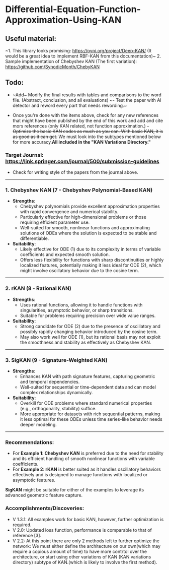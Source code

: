 # Differential-Equation-Function-Approximation-Using-KAN
 

## Useful material: 
~1. This library looks promising: https://pypi.org/project/Deep-KAN/ (It would be a great idea to implement RBF-KAN from this documentation)~
2. Sample implementation of Chebyshev KAN (The first variation): https://github.com/SynodicMonth/ChebyKAN


## Todo:

- ~Add~ Modify the final results with tables and comparisons to the word file. (Abstract, conclusion, and all evaluations)
~-  Test the paper with AI detector and reword every part that needs rewording.~

-  Once you're done with the items above, check for any new references that might have been published by the end of this work and add and cite mors references (only KAN related, not function approximation.)
~~- Optimize the basic KAN codes as much as you can. With basic KAN, it is as good as it can get.~~ We must look into the subtypes mentioned below for more accuracy.**All included in the "KAN Variations Directory."**

### Target Journal: https://link.springer.com/journal/500/submission-guidelines 
- Check for writing style of the papers from the journal above.
---

### 1. **Chebyshev KAN (7 - Chebyshev Polynomial-Based KAN)**
- **Strengths**: 
  - Chebyshev polynomials provide excellent approximation properties with rapid convergence and numerical stability. 
  - Particularly effective for high-dimensional problems or those requiring efficient parameter use.
  - Well-suited for smooth, nonlinear functions and approximating solutions of ODEs where the solution is expected to be stable and differentiable.
- **Suitability**:
  - Likely effective for ODE (1) due to its complexity in terms of variable coefficients and expected smooth solution.
  - Offers less flexibility for functions with sharp discontinuities or highly localized features, potentially making it less ideal for ODE (2), which might involve oscillatory behavior due to the cosine term.

---

### 2. **rKAN (8 - Rational KAN)**
- **Strengths**:
  - Uses rational functions, allowing it to handle functions with singularities, asymptotic behavior, or sharp transitions.
  - Suitable for problems requiring precision over wide value ranges.
- **Suitability**:
  - Strong candidate for ODE (2) due to the presence of oscillatory and possibly rapidly changing behavior introduced by the cosine term.
  - May also work well for ODE (1), but its rational basis may not exploit the smoothness and stability as effectively as Chebyshev KAN.

---

### 3. **SigKAN (9 - Signature-Weighted KAN)**
- **Strengths**:
  - Enhances KAN with path signature features, capturing geometric and temporal dependencies.
  - Well-suited for sequential or time-dependent data and can model complex relationships dynamically.
- **Suitability**:
  - Overkill for ODE problems where standard numerical properties (e.g., orthogonality, stability) suffice.
  - More appropriate for datasets with rich sequential patterns, making it less optimal for these ODEs unless time series-like behavior needs deeper modeling.

---

### Recommendations:
- For **Example 1**: **Chebyshev KAN** is preferred due to the need for stability and its efficient handling of smooth nonlinear functions with variable coefficients.
- For **Example 2**: **rKAN** is better suited as it handles oscillatory behaviors effectively and is designed to manage functions with localized or asymptotic features.

**SigKAN** might be suitable for either of the examples to leverage its advanced geometric feature capture.

### Accomplishments/Discoveries:
- V 1.3.1: All examples work for basic KAN, however, further optimization is required.
- V 2.0: Updated loss function, performance is comparable to that of reference [3].
- V 2.2: At this point there are only 2 methods left to further optimize the network: We must either define the architecture on our own(which may require a copious amount of time) to have more contrtol over the architecture, or start using other variations of KAN (KAN variations directory) subtype of KAN.(which is likely to involve the first method).
